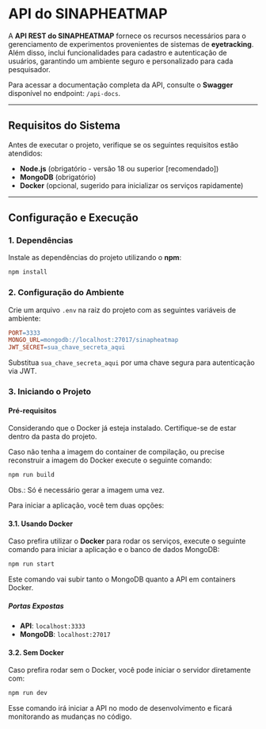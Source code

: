 # API do SINAPHEATMAP

A **API REST do SINAPHEATMAP** fornece os recursos necessários para o gerenciamento de experimentos provenientes de sistemas de **eyetracking**. Além disso, inclui funcionalidades para cadastro e autenticação de usuários, garantindo um ambiente seguro e personalizado para cada pesquisador.

Para acessar a documentação completa da API, consulte o **Swagger** disponível no endpoint: `/api-docs`.

---

## Requisitos do Sistema

Antes de executar o projeto, verifique se os seguintes requisitos estão atendidos:

- **Node.js** (obrigatório - versão 18 ou superior [recomendado])
- **MongoDB** (obrigatório)
- **Docker** (opcional, sugerido para inicializar os serviços rapidamente)

---

## Configuração e Execução

### 1. Dependências

Instale as dependências do projeto utilizando o **npm**:

```bash
npm install
```

### 2. Configuração do Ambiente

Crie um arquivo `.env` na raiz do projeto com as seguintes variáveis de ambiente:

```makefile
PORT=3333
MONGO_URL=mongodb://localhost:27017/sinapheatmap
JWT_SECRET=sua_chave_secreta_aqui
```

Substitua `sua_chave_secreta_aqui` por uma chave segura para autenticação via JWT.

### 3. Iniciando o Projeto

#### Pré-requisitos

Considerando que o Docker já esteja instalado. Certifique-se de estar dentro da pasta do projeto.

Caso não tenha a imagem do container de compilação, ou precise reconstruir a imagem do Docker execute o seguinte comando:

```sh
npm run build
```

Obs.: Só é necessário gerar a imagem uma vez.

Para iniciar a aplicação, você tem duas opções:

#### 3.1. Usando Docker

Caso prefira utilizar o **Docker** para rodar os serviços, execute o seguinte comando para iniciar a aplicação e o banco de dados MongoDB:

```bash
npm run start
```

Este comando vai subir tanto o MongoDB quanto a API em containers Docker.

##### Portas Expostas

- **API**: `localhost:3333`
- **MongoDB**: `localhost:27017`

#### 3.2. Sem Docker

Caso prefira rodar sem o Docker, você pode iniciar o servidor diretamente com:

```bash
npm run dev
```

Esse comando irá iniciar a API no modo de desenvolvimento e ficará monitorando as mudanças no código.
